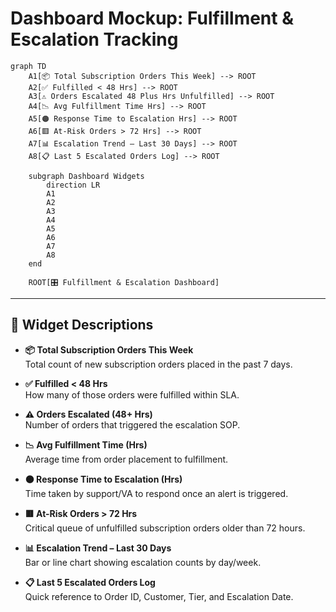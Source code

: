 # Dashboard Mockup: Fulfillment & Escalation Tracking

```mermaid
graph TD
    A1[📦 Total Subscription Orders This Week] --> ROOT
    A2[✅ Fulfilled < 48 Hrs] --> ROOT
    A3[⚠️ Orders Escalated 48 Plus Hrs Unfulfilled] --> ROOT
    A4[📉 Avg Fulfillment Time Hrs] --> ROOT
    A5[🟠 Response Time to Escalation Hrs] --> ROOT
    A6[🟥 At-Risk Orders > 72 Hrs] --> ROOT
    A7[📊 Escalation Trend – Last 30 Days] --> ROOT
    A8[📋 Last 5 Escalated Orders Log] --> ROOT

    subgraph Dashboard Widgets
        direction LR
        A1
        A2
        A3
        A4
        A5
        A6
        A7
        A8
    end

    ROOT[🎛️ Fulfillment & Escalation Dashboard]
```
---

## 📌 Widget Descriptions

- **📦 Total Subscription Orders This Week**  
  Total count of new subscription orders placed in the past 7 days.

- **✅ Fulfilled < 48 Hrs**  
  How many of those orders were fulfilled within SLA.

- **⚠️ Orders Escalated (48+ Hrs)**  
  Number of orders that triggered the escalation SOP.

- **📉 Avg Fulfillment Time (Hrs)**  
  Average time from order placement to fulfillment.

- **🟠 Response Time to Escalation (Hrs)**  
  Time taken by support/VA to respond once an alert is triggered.

- **🟥 At-Risk Orders > 72 Hrs**  
  Critical queue of unfulfilled subscription orders older than 72 hours.

- **📊 Escalation Trend – Last 30 Days**  
  Bar or line chart showing escalation counts by day/week.

- **📋 Last 5 Escalated Orders Log**  
  Quick reference to Order ID, Customer, Tier, and Escalation Date.
